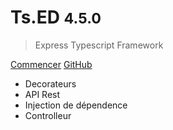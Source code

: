 <!-- _coverpage.md -->


# Ts.ED <small class="version">4.5.0</small>

> Express Typescript Framework

<a href="#/fr/getting-started" class="button">Commencer</a>
<a href="https://github.com/Romakita/ts-express-decorators/" class="button white">GitHub</a>

* Decorateurs
* API Rest
* Injection de dépendence
* Controlleur

